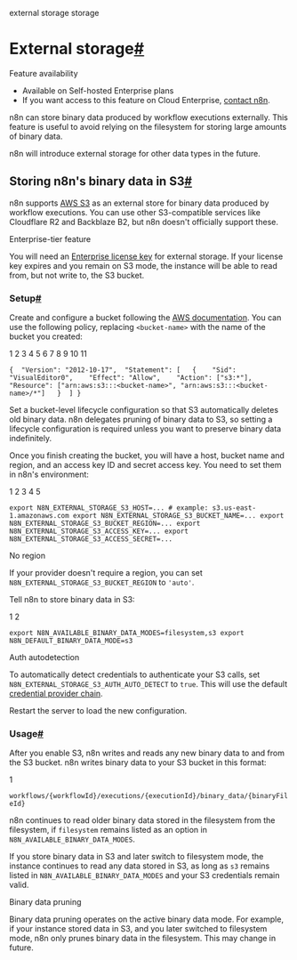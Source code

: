 external storage storage

[](https://github.com/n8n-io/n8n-docs/edit/main/docs/hosting/scaling/external-storage.md "Edit this page")

# External storage[#](#external-storage "Permanent link")

Feature availability

*   Available on Self-hosted Enterprise plans
*   If you want access to this feature on Cloud Enterprise, [contact n8n](https://n8n-community.typeform.com/to/y9X2YuGa).

n8n can store binary data produced by workflow executions externally. This feature is useful to avoid relying on the filesystem for storing large amounts of binary data.

n8n will introduce external storage for other data types in the future.

## Storing n8n's binary data in S3[#](#storing-n8ns-binary-data-in-s3 "Permanent link")

n8n supports [AWS S3](https://docs.aws.amazon.com/AmazonS3/latest/userguide/Welcome.html) as an external store for binary data produced by workflow executions. You can use other S3-compatible services like Cloudflare R2 and Backblaze B2, but n8n doesn't officially support these.

Enterprise-tier feature

You will need an [Enterprise license key](../../../license-key/) for external storage. If your license key expires and you remain on S3 mode, the instance will be able to read from, but not write to, the S3 bucket.

### Setup[#](#setup "Permanent link")

Create and configure a bucket following the [AWS documentation](https://docs.aws.amazon.com/AmazonS3/latest/userguide/creating-bucket.html). You can use the following policy, replacing `<bucket-name>` with the name of the bucket you created:

 1
 2
 3
 4
 5
 6
 7
 8
 9
10
11

`{  "Version": "2012-10-17",  "Statement": [   {    "Sid": "VisualEditor0",    "Effect": "Allow",    "Action": ["s3:*"],    "Resource": ["arn:aws:s3:::<bucket-name>", "arn:aws:s3:::<bucket-name>/*"]   }  ] }`

Set a bucket-level lifecycle configuration so that S3 automatically deletes old binary data. n8n delegates pruning of binary data to S3, so setting a lifecycle configuration is required unless you want to preserve binary data indefinitely.

Once you finish creating the bucket, you will have a host, bucket name and region, and an access key ID and secret access key. You need to set them in n8n's environment:

1
2
3
4
5

`export N8N_EXTERNAL_STORAGE_S3_HOST=... # example: s3.us-east-1.amazonaws.com export N8N_EXTERNAL_STORAGE_S3_BUCKET_NAME=... export N8N_EXTERNAL_STORAGE_S3_BUCKET_REGION=... export N8N_EXTERNAL_STORAGE_S3_ACCESS_KEY=... export N8N_EXTERNAL_STORAGE_S3_ACCESS_SECRET=...`

No region

If your provider doesn't require a region, you can set `N8N_EXTERNAL_STORAGE_S3_BUCKET_REGION` to `'auto'`.

Tell n8n to store binary data in S3:

1
2

`export N8N_AVAILABLE_BINARY_DATA_MODES=filesystem,s3 export N8N_DEFAULT_BINARY_DATA_MODE=s3`

Auth autodetection

To automatically detect credentials to authenticate your S3 calls, set `N8N_EXTERNAL_STORAGE_S3_AUTH_AUTO_DETECT` to `true`. This will use the default [credential provider chain](https://docs.aws.amazon.com/sdk-for-javascript/v3/developer-guide/setting-credentials-node.html#credchain).

Restart the server to load the new configuration.

### Usage[#](#usage "Permanent link")

After you enable S3, n8n writes and reads any new binary data to and from the S3 bucket. n8n writes binary data to your S3 bucket in this format:

1

`workflows/{workflowId}/executions/{executionId}/binary_data/{binaryFileId}`

n8n continues to read older binary data stored in the filesystem from the filesystem, if `filesystem` remains listed as an option in `N8N_AVAILABLE_BINARY_DATA_MODES`.

If you store binary data in S3 and later switch to filesystem mode, the instance continues to read any data stored in S3, as long as `s3` remains listed in `N8N_AVAILABLE_BINARY_DATA_MODES` and your S3 credentials remain valid.

Binary data pruning

Binary data pruning operates on the active binary data mode. For example, if your instance stored data in S3, and you later switched to filesystem mode, n8n only prunes binary data in the filesystem. This may change in future.